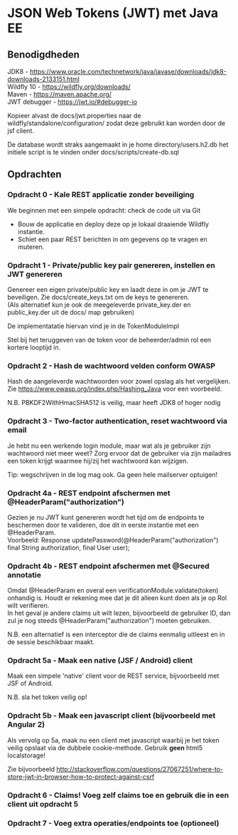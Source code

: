 JSON Web Tokens (JWT) met Java EE
=================================

Benodigdheden
-------------
JDK8 - https://www.oracle.com/technetwork/java/javase/downloads/jdk8-downloads-2133151.html  
Wildfly 10 - https://wildfly.org/downloads/  
Maven - https://maven.apache.org/  
JWT debugger - https://jwt.io/#debugger-io

Kopieer alvast de docs/jwt.properties naar de wildfly/standalone/configuration/ zodat deze gebruikt kan worden door de jsf client.

De database wordt straks aangemaakt in je home directory/users.h2.db het initiele script is te vinden onder docs/scripts/create-db.sql

Opdrachten
----------

### Opdracht 0 - Kale REST applicatie zonder beveiliging
We beginnen met een simpele opdracht: check de code uit via Git
* Bouw de applicatie en deploy deze op je lokaal draaiende Wildfly instantie.
* Schiet een paar REST berichten in om gegevens op te vragen en muteren.

### Opdracht 1 - Private/public key pair genereren, instellen en JWT genereren
Genereer een eigen private/public key en laadt deze in om je JWT te beveiligen. Zie docs/create_keys.txt om de keys te genereren.  
(Als alternatief kun je ook de meegeleverde private_key.der en public_key.der uit de docs/ map gebruiken)

De implementatatie hiervan vind je in de TokenModuleImpl  

Stel bij het teruggeven van de token voor de beheerder/admin rol een kortere looptijd in.

### Opdracht 2 - Hash de wachtwoord velden conform OWASP
Hash de aangeleverde wachtwoorden voor zowel opslag als het vergelijken.  
Zie https://www.owasp.org/index.php/Hashing_Java voor een voorbeeld.

N.B. PBKDF2WithHmacSHA512 is veilig, maar heeft JDK8 of hoger nodig

### Opdracht 3 - Two-factor authentication, reset wachtwoord via email
Je hebt nu een werkende login module, maar wat als je gebruiker zijn wachtwoord niet meer weet? 
Zorg ervoor dat de gebruiker via zijn mailadres een token krijgt waarmee hij/zij het wachtwoord kan wijzigen.

Tip: wegschrijven in de log mag ook. Ga geen hele mailserver optuigen!

### Opdracht 4a - REST endpoint afschermen met @HeaderParam("authorization")
Gezien je nu JWT kunt genereren wordt het tijd om de endpoints te beschermen door te valideren, doe dit in eerste instantie met een @HeaderParam.  
Voorbeeld: Response updatePassword(@HeaderParam("authorization") final String authorization, final User user);

### Opdracht 4b - REST endpoint afschermen met @Secured annotatie
Omdat @HeaderParam en overal een verificationModule.validate(token) onhandig is. Houdt er rekening mee dat je dit alleen kunt doen als je op Rol wilt verifieren.  
In het geval je andere claims uit wilt lezen, bijvoorbeeld de gebruiker ID, dan zul je nog steeds @HeaderParam("authorization") moeten gebruiken.

N.B. een alternatief is een interceptor die de claims eenmalig uitleest en in de sessie beschikbaar maakt.

### Opdracht 5a - Maak een native (JSF / Android) client
Maak een simpele 'native' client voor de REST service, bijvoorbeeld met JSF of Android.

N.B. sla het token veilig op! 

### Opdracht 5b - Maak een javascript client (bijvoorbeeld met Angular 2)
Als vervolg op 5a, maak nu een client met javascript waarbij je het token veilig opslaat via de dubbele cookie-methode. Gebruik **geen** html5 localstorage!

Zie bijvoorbeeld http://stackoverflow.com/questions/27067251/where-to-store-jwt-in-browser-how-to-protect-against-csrf

### Opdracht 6 - Claims! Voeg zelf claims toe en gebruik die in een client uit opdracht 5

### Opdracht 7 - Voeg extra operaties/endpoints toe (optioneel)